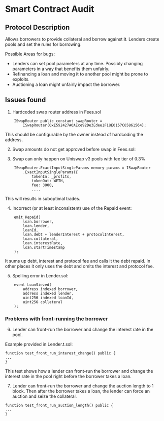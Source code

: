 # Smart Contract Audit

## Protocol Description

Allows borrowers to provide collateral and borrow against it. Lenders create pools and set the rules for borrowing.

Possible Areas for bugs:
- Lenders can set pool parameters at any time. Possibly changing parameters in a way that benefits them unfairly.
- Refinancing a loan and moving it to another pool might be prone to exploits.
- Auctioning a loan might unfairly impact the borrower.

## Issues found

1. Hardcoded swap router address in Fees.sol

```solidity
    ISwapRouter public constant swapRouter =
        ISwapRouter(0xE592427A0AEce92De3Edee1F18E0157C05861564);
```

This should be configurable by the owner instead of hardcoding the address.

2. Swap amounts do not get approved before swap in Fees.sol:

3. Swap can only happen on Uniswap v3 pools with fee tier of 0.3%

```solidity
    ISwapRouter.ExactInputSingleParams memory params = ISwapRouter
        .ExactInputSingleParams({
            tokenIn: _profits,
            tokenOut: WETH,
            fee: 3000,
            ....
```

This will results in suboptimal trades.

4. Incorrect (or at least inconsistent) use of the Repaid event:

```solidity
    emit Repaid(
        loan.borrower,
        loan.lender,
        loanId,
        loan.debt + lenderInterest + protocolInterest,
        loan.collateral,
        loan.interestRate,
        loan.startTimestamp
    );
```
It sums up debt, interest and protocol fee and calls it the debt repaid. In other places it only uses the debt and omits the interest and protocol fee.

5. Spelling error in Lender.sol:

```solidity
    event LoanSiezed(
        address indexed borrower,
        address indexed lender,
        uint256 indexed loanId,
        uint256 collateral
    );
```
### Problems with front-running the borrower

6. Lender can front-run the borrower and change the interest rate in the pool.

Example provided in Lender.t.sol:

```solidity
function test_front_run_interest_change() public {
...
}
```
This test shows how a lender can front-run the borrower and change the interest rate in the pool right before the borrower takes a loan.

7. Lender can front-run the borrower and change the auction length to 1 block. Then after the borrower takes a loan, the lender can force an auction and seize the collateral.

```solidity
function test_front_run_auction_length() public {
...
}
```


